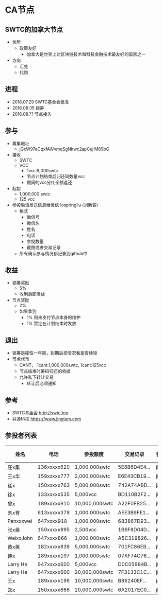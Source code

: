 # CA节点

## SWTC的加拿大节点
  - 优势
    - 政策友好
      - 加拿大是世界上对区块链技术和科技金融技术最友好的国家之一
  - 方向
    - 汇兑
    - 代购

## 进程
  - 2018.07.29  SWTC基金会批准
  - 2018.08.05  锁筹
  - 2018.08.??  节点接入

## 参与 
  - 筹集地址
    - jGxW97eCqxfAWvmqSgNkwc2apCejiM89bG
  - 接收
    - SWTC
    - VCC
      - 1vcc:8,000swtc
      - 节点计划结束后归还同数量vcc
      - 期间的vcc分红全额返还
  - 起投
    - 1,000,000 swtc
    - 125 vcc
  - 参投后请发送信息给微信 lospringliu (刘新春)
    - 格式
      - 微信号
      - 微信名
      - 姓名
      - 电话
      - 参投数量
      - 截图或者交易记录
    - 所有确认参与情况都记录到github中

## 收益
  - 锁筹奖励
    - 5%
    - 收到后即发放
  - 节点奖励
    - 2%
    - 如果拿到
      - 1% 用来支付节点本身的维护
      - 1% 暂定在计划结束时发放

## 退出
  - 锁筹是硬性一年期，到期后视情况看是否续锁
  - 节点代币
    - CANT， 1cant:1,000,000swtc, 1cant:125vcc
    - 节点结束时筹码归还的依据
    - 允许私下转让交易
      - 转让后必须通知

## 参考
  - SWTC基金会 http://swtc.top
  - 井通科技   https://www.jingtum.com

## 参投者列表
|姓名|电话|参投额度|交易记录|参投地址|对应代币|
|----|----|--------|--------|--------|--------|
|庄x集|136xxxxx620|1,000,000swtc|5E8B6D4E4...|jExg7...|1cant|
|王x华|159xxxxx777|2,000,000swtc|E6E43CB19...|jBRAQ...|2cant|
|崔x  |150xxxxx763|5,000,000swtc|742A74ABD...|jasejT...|5cant|
|徐x  |133xxxxx535|5,000vcc     |BD110B2F2...|jMbmo...|40cant|
|曾x  |189xxxxx910|10,000,000swtc|A22F0FB25...|jUFD7...|10cant|
|刘x育|613xxxxx378|1,000,000swtc|AEE3B9FE1...|jLrJNp...|1cant|
|Panxxxwei|647xxxx918|1,000,000swtc|683867D93...|jUEvu...|1cant|
|张x昊|150xxxxx895|2,500vcc     |1B6F8D04D...|jQBEg...|20cant|
|WeixxJohn|647xxxx866|1,000,000swtc|A5C319826...|jUA9T...|1cant|
|黄x英|182xxxxx838|5,000,000swtc|701FC86EB...|j9FBz...|5cant|
|韩x|189xxxxx197|1,000,000swtc|07AF74C76...|jhdoA..|1cant|
|Larry He|647xxxxx600|5,000vcc  |D0C05884B...|jBwdz...|40cant|
|Larry He|647xxxxx600|20,000,000swtc |7F3133C1C...|jBwdz...|20cant|
|王x  |189xxxxx196|10,000,000swtc|B86240EF...|j4peP...|1cant|
|郑x  |150xxxxx866|20,000,000swtc|6A2017EC0...|jL4vC...|2cant|
